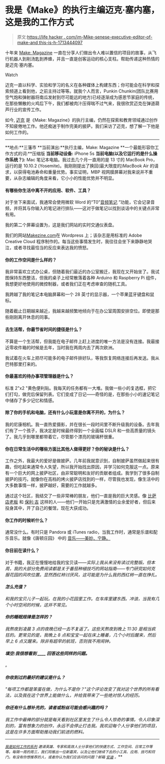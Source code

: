 # 我是《Make》的执行主编迈克·塞内塞，这是我的工作方式

> 原文:[https://life hacker . com/im-Mike-senese-executive-editor-of-make-and this-is-h-1713444097](https://lifehacker.com/im-mike-senese-executive-editor-of-make-and-this-is-h-1713444097)

十年来 [Make: Magazine](http://makezine.com/) 一直在分享人们做出令人难以置信的项目的故事，从飞行机器人到削汤匙到养蜂，并且一直是创客运动的核心支柱。帮助传递这种热情的是迈克·塞内塞。

Watch

迈克一直以科学、实验和学习的名义在各种媒体上构建东西；你可能会在科学和探索频道上看到他，之前主持过等等。就我个人而言，Punkin Chunkin(团队比赛用空气炮和弹射器将南瓜发射到尽可能远的地方)已经逐渐成为感恩节家庭的传统，在那些懒散的火鸡后下午，我们都被肉汁压得喘不过气来，我很欣赏迈克在弹道葫芦行业的宣传工作。

如今, [迈克](https://twitter.com/msenese) 是《Make: Magazine》的执行主编，仍然在探索和教育领域通过创作不知疲倦地工作。他还痴迷于制作完美的披萨。我们采访了迈克，想了解一下他是如何工作的。

* * *

**地点:**三藩市
**当前演出:**执行主编，Make: Magazine
**一个最能形容你工作方式的词:**压缩版
**当前移动设备:** iPhone 5s
**当前电脑(以及它运行的是什么操作系统？):** Mac 笔记本电脑。我过去几个月一直用的是 13 寸的 MacBook Pro，运行的是 10.10.2 (Yosemite)。我刚刚提出了换回(最大限度的)MacBook Air 的请求，以获得电池寿命和重量优势。事实证明，MBP 视网膜屏幕对我来说并不重要，从杂志编辑的角度来看，它小小的性能优势并不明显。

#### 有哪些你生活中离不开的应用、软件、工具？

对于坐下来面试，我通常会使用微软 Word 的“T0”[音频笔记](https://support.office.com/en-us/article/Record-audio-notes-51a0ac4c-8972-4180-8286-c05457d34b09) ”功能，它会记录音频，并将其与你输入的笔记进行排队——这对于做笔记以找到谈话中的关键点非常有用。

我的第二个屏幕设置为，这是我们网站的实时交通仪表盘。

我们的网站[Makezine.com](http://makezine.com/)在 Wordpress 上；该杂志是用标准的 Adobe Creative Cloud 程序制作的。每当这些事情发生时，我往往会坐下来静静地哭泣，或者寻找最恰当的反应来表达我的愤怒。

#### 你的工作空间是什么样的？

我非常喜欢立式办公桌，但随着我们最近的办公室搬迁，我现在又开始坐了。我试图保持东西整洁，但我的桌子上经常散落着各种 Arduino 和 Raspberry Pi 组件，我想更好地使用的微控制器，或者我们正在考虑审查的随机工具。

我跨越了我的笔记本电脑屏幕和一个 28 英寸的显示器，一个苹果蓝牙键盘和鼠标。

随着截止日期越来越近，我越来越频繁地倾向于在办公室周围安排空位。即使是那些刚刚离开休息的同事。

#### 去生活帮，你最节省时间的捷径是什么？

不算是一个生活帮，但我能在电子邮件上赶上进度的唯一方法是没有连接。我最接近零收件箱的时候是去年，当时我在两周内去了两次欧洲。

我试着在火车上把尽可能多的电子邮件排好队，等我恢复网络连接后再发送。我从巴特那里打来的。

#### 你最喜欢的待办事项管理器是什么？

标准 2"x2 "黄色便利贴。我每天的任务都有一大堆。我做一些小的复选框，把它们打勾，做完后保留列表。它们变成了日记——奇怪的是，在那些小小的速记笔记中储存了多少记忆和情感。

#### 除了你的手机和电脑，还有什么小玩意是你离不开的，为什么？

我的尼康相机。我一直热爱摄影，并在很长一段时间里不断升级我的设备。去年我们有了一个孩子，我决定是时候最终得到一个全画幅 DSLR 和一些高质量的镜头了。我几乎到哪里都带着它，尽管那个漂亮的玻璃杯很重。

#### 你在日常生活中的哪些方面比其他人做得更好？你的秘诀是什么？

工作之外，我最大的爱好是做披萨。几年前我就意识到，自制披萨虽然做起来很有趣，但吃起来通常令人失望，所以我开始找出原因，并学习如何克服这一点。原来有一个巨大的网上披萨社区，由非常聪明和友好的贡献者组成。我学到了很多自制披萨的技巧，就像你在高档的烤火披萨店找到的一样，尽管我也发现，像生活中的大多数事情一样，披萨越好，需要的工作就越多。

通过这个社区，我结交了一些非常棒的朋友，他们一直是我的巨大灵感。像 [比萨店老板](http://thepizzahacker.com/) 和 [保利·吉](http://pauliegee.com/) 这样的人——他们一开始只是充满激情的业余爱好者，但后来投身其中，开了自己的餐馆，现在大获成功。

#### 你工作的时候听什么？

通常没什么。有时只是 Pandora 或 iTunes radio，当我工作时，通常是乐谱和配乐音乐。就像《唐顿庄园》 中的 [音乐——美妙、宁静。](https://www.youtube.com/watch?v=n7ULKKJ5UpI)

#### 你目前在读什么？

对于书籍，我正在慢慢地给我的宝贝读[](http://www.amazon.com/The-Hobbit-J-R-R-Tolkien/dp/0618968636?asc_campaign=InlineText&asc_refurl=https://lifehacker.com/im-mike-senese-executive-editor-of-make-and-this-is-h-1713444097&asc_source=&tag=kinjalifehackerlink-20)*——实际上我从来没有读过完整版。但本周，我的大部分免费阅读都是关于番茄种植技巧的网站指南——专门研究如何克服花园的风吹位置。显然西红柿讨厌风，这可能是为什么我的西红柿一直在挣扎。*

#### ***怎么充值？***

*和我的宝贝儿子一起玩。在我的小花园里工作。在车库里建东西。冲浪，当我有几个小时空闲的时候，这并不常见。*

#### *你的睡眠规律是怎样的？*

*我熬夜到凌晨 3 点的夜晚已经一去不复返了。这些天熬夜到晚上 11:30 是相当疯狂的。更常见的是，我晚上 8 点和宝宝一起在床上睡着，几个小时后醒来，然后早上 6 点又醒来。除非有超早的航班，否则我不用闹钟。*

#### *填空:我很想看到 ____ 回答这些同样的问题。*

*。*

#### *你收到过的最好的建议是什么？*

*"每项工作都是笨蛋在做，为什么不是你？"这个评论改变了我对这个世界的所有看法，以及我在这个世界上能做什么，并给我带来了一些绝对惊人的经历。*

#### *你还有什么想补充的，读者或粉丝可能会感兴趣的吗？*

*我工作中最棒的部分就是每天看到社区里发生了什么令人惊奇的事情。令人印象深刻的，富有想象力的创作，永远不会停止打击我。我欢迎每个人分享他们的项目，这是在许多方面帮助推动我们前进的燃料。* 

* * *

*<small></small>*[<small>*我是如何工作的系列*</small>](http://lifehacker.com/how-i-work/) <small>*邀请英雄、专家和高效人士分享他们的快捷方式、工作空间、日常工作等等。每隔一周的周三，我们将推出一位新嘉宾，以及让他们继续下去的小工具、应用、技巧和窍门。有没有你想推荐的人，或者你认为我们应该问的问题？邮箱*</small> [<small>*安迪*</small>](mailto:andy@lifehacker.com) <small>*。*</small>**